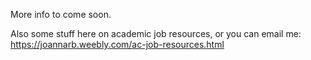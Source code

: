 More info to come soon.

Also some stuff here on academic job resources,  or you can email me:
https://joannarb.weebly.com/ac-job-resources.html
